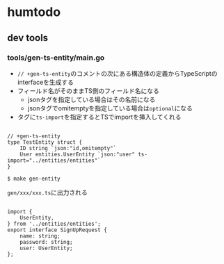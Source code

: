 # humtodo

## dev tools

### tools/gen-ts-entity/main.go

- `// +gen-ts-entity`のコメントの次にある構造体の定義からTypeScriptのinterfaceを生成する
- フィールド名がそのままTS側のフィールド名になる
    - jsonタグを指定している場合はその名前になる
    - jsonタグでomitemptyを指定している場合は`optional`になる
- タグに`ts-import`を指定するとTSでimportを挿入してくれる

```golang

// +gen-ts-entity
type TestEntity struct {
    ID string `json:"id,omitempty"`
    User entities.UserEntity `json:"user" ts-import="../entities/entities"`
}

```

```
$ make gen-entity
```

`gen/xxx/xxx.ts`に出力される

```

import {
	UserEntity,
} from '../entities/entities';
export interface SignUpRequest {
	name: string;
	password: string;
	user: UserEntity;
};
```
